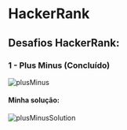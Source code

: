 # HackerRank

## Desafios HackerRank: 

### 1 - Plus Minus (Concluído)

![plusMinus](https://user-images.githubusercontent.com/84286836/174909010-296241ef-b049-4eee-9efc-8f99cdf0889a.png)

#### Minha solução:
![plusMinusSolution](https://user-images.githubusercontent.com/84286836/174909412-8ddafc15-efcd-446e-8901-0bbb78082eca.png)